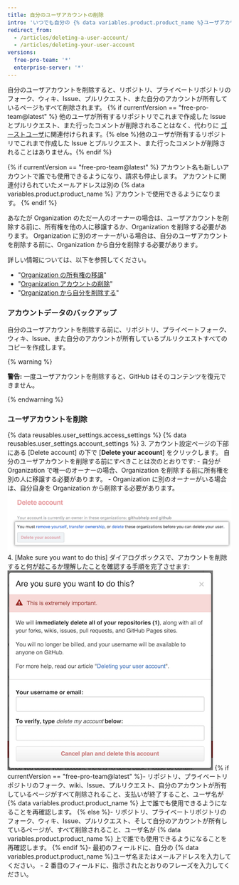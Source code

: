```yaml
---
title: 自分のユーザアカウントの削除
intro: 'いつでも自分の {% data variables.product.product_name %}ユーザアカウントを削除できます。'
redirect_from:
  - /articles/deleting-a-user-account/
  - /articles/deleting-your-user-account
versions:
  free-pro-team: '*'
  enterprise-server: '*'
---
```


自分のユーザアカウントを削除すると、リポジトリ、プライベートリポジトリのフォーク、ウィキ、Issue、プルリクエスト、また自分のアカウントが所有しているページもすべて削除されます。 {% if currentVersion == "free-pro-team@latest" %} 他のユーザが所有するリポジトリでこれまで作成した Issue とプルリクエスト、また行ったコメントが削除されることはなく、代わりに [ゴーストユーザ](https://github.com/ghost)に関連付けられます。{% else %}他のユーザが所有するリポジトリでこれまで作成した Issue とプルリクエスト、また行ったコメントが削除されることはありません。{% endif %}

{% if currentVersion == "free-pro-team@latest" %} アカウント名も新しいアカウントで誰でも使用できるようになり、請求も停止します。 アカウントに関連付けられていたメールアドレスは別の {% data variables.product.product_name %} アカウントで使用できるようになります。 {% endif %}

あなたが Organization のただ一人のオーナーの場合は、ユーザアカウントを削除する前に、所有権を他の人に移譲するか、Organization を削除する必要があります。 Organization に別のオーナーがいる場合は、自分のユーザアカウントを削除する前に、Organization から自分を削除する必要があります。

詳しい情報については、以下を参照してください。
- "[Organization の所有権の移譲](/articles/transferring-organization-ownership)"
- "[Organization アカウントの削除](/articles/deleting-an-organization-account)"
- "[Organization から自分を削除する](/articles/removing-yourself-from-an-organization/)"

### アカウントデータのバックアップ

自分のユーザアカウントを削除する前に、リポジトリ、プライベートフォーク、ウィキ、Issue、また自分のアカウントが所有しているプルリクエストすべてのコピーを作成します。

{% warning %}

**警告:** 一度ユーザアカウントを削除すると、GitHub はそのコンテンツを復元できません。

{% endwarning %}

### ユーザアカウントを削除

{% data reusables.user_settings.access_settings %}
{% data reusables.user_settings.account_settings %}
3. アカウント設定ページの下部にある [Delete account] の下で [**Delete your account**] をクリックします。 自分のユーザアカウントを削除する前にすべきことは次のとおりです:
    - 自分が Organization で唯一のオーナーの場合、Organization を削除する前に所有権を別の人に移譲する必要があります。
    - Organization に別のオーナーがいる場合は、自分自身を Organization から削除する必要があります。 ![アカウント削除ボタン](/assets/images/help/settings/settings-account-delete.png)
4. [Make sure you want to do this] ダイアログボックスで、アカウントを削除すると何が起こるか理解したことを確認する手順を完了させます: ![アカウント削除の確認ダイアログ](/assets/images/help/settings/settings-account-deleteconfirm.png)
  {% if currentVersion == "free-pro-team@latest" %}- リポジトリ、プライベートリポジトリのフォーク、wiki、Issue、プルリクエスト、自分のアカウントが所有しているページがすべて削除されること、支払いが終了すること、ユーザ名が {% data variables.product.product_name %} 上で誰でも使用できるようになることを再確認します。
  {% else %}- リポジトリ、プライベートリポジトリのフォーク、ウィキ、Issue、プルリクエスト、そして自分のアカウントが所有しているページが、すべて削除されること、ユーザ名が {% data variables.product.product_name %} 上で誰でも使用できるようになることを再確認します。
  {% endif %}- 最初のフィールドに、自分の {% data variables.product.product_name %}ユーザ名またはメールアドレスを入力してください。
    - 2 番目のフィールドに、指示されたとおりのフレーズを入力してください。
